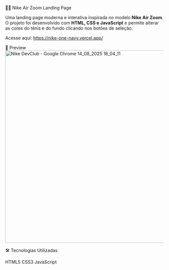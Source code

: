  🏃‍♂️ Nike Air Zoom Landing Page

Uma landing page moderna e interativa inspirada no modelo **Nike Air Zoom**.  
O projeto foi desenvolvido com **HTML, CSS e JavaScript** e permite alterar as cores do tênis e do fundo clicando nos botões de seleção.

Acesse aqui: https://nike-one-navy.vercel.app/ 

 📸 Preview 
<img width="1366" height="613" alt="Nike DevClub - Google Chrome 14_08_2025 18_04_11" src="https://github.com/user-attachments/assets/6677f5dc-e6bc-4872-aaf4-cbfd913d76e4" />

🛠️ Tecnologias Utilizadas

HTML5
CSS3
JavaScript
